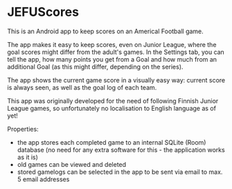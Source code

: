 # JEFUScores
This is an Android app to keep scores on an Americal Football game.  

The app makes it easy to keep scores, even on Junior League, where the goal scores might differ from the adult's games.
In the Settings tab, you can tell the app, how many points you get from a Goal and how much from an additional Goal
(as this might differ, depending on the series).

The app shows the current game score in a visually easy way: current score is always seen, as well as the goal log
of each team.

This app was originally developed for the need of following Finnish Junior League games, so unfortunately no localisation
to English language as of yet!

Properties:
- the app stores each completed game to an internal SQLite (Room) database (no need for any extra software for this - 
the application works as it is)
- old games can be viewed and deleted
- stored gamelogs can be selected in the app to be sent via email to max. 5 email addresses
